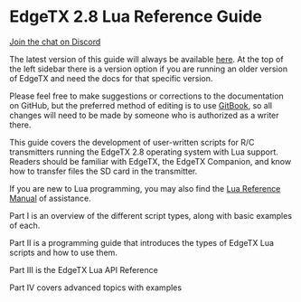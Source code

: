 # EdgeTX 2.8 Lua Reference Guide

[Join the chat on Discord](https://discord.gg/DrHkAn28sq)

The latest version of this guide will always be available [here](https://luadoc.edgetx.org). At the top of the left sidebar there is a version option if you are running an older version of EdgeTX and need the docs for that specific version.

Please feel free to make suggestions or corrections to the documentation on GitHub, but the preferred method of editing is to use [GitBook](https://www.gitbook.com), so all changes will need to be made by someone who is authorized as a writer there.

This guide covers the development of user-written scripts for R/C transmitters running the EdgeTX 2.8 operating system with Lua support. Readers should be familiar with EdgeTX, the EdgeTX Companion, and know how to transfer files the SD card in the transmitter.

If you are new to Lua programming, you may also find the [Lua Reference Manual](https://www.lua.org/manual/5.2/) of assistance.

Part I is an overview of the different script types, along with basic examples of each.

Part II is a programming guide that introduces the types of EdgeTX Lua scripts and how to use them.

Part III is the EdgeTX Lua API Reference

Part IV covers advanced topics with examples

